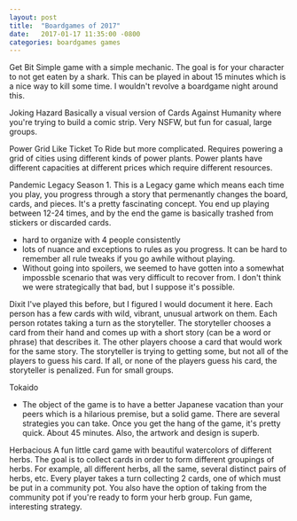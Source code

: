 ```yaml
---
layout: post
title:  "Boardgames of 2017"
date:   2017-01-17 11:35:00 -0800
categories: boardgames games
---
```


Get Bit
Simple game with a simple mechanic. The goal is for your character to not get eaten by a shark. This can be played in about 15 minutes which is a nice way to kill some time. I wouldn't revolve a boardgame night around this.

Joking Hazard
Basically a visual version of Cards Against Humanity where you're trying to build a comic strip. Very NSFW, but fun for casual, large groups.

Power Grid
Like Ticket To Ride but more complicated. Requires powering a grid of cities using different kinds of power plants. Power plants have different capacities at different prices which require different resources.

Pandemic Legacy Season 1.
This is a Legacy game which means each time you play, you progress through a story that permenantly changes the board, cards, and pieces. It's a pretty fascinating concept. You end up playing between 12-24 times, and by the end the game is basically trashed from stickers or discarded cards.
- hard to organize with 4 people consistently
- lots of nuance and exceptions to rules as you progress. It can be hard to remember all rule tweaks if you go awhile without playing.
- Without going into spoilers, we seemed to have gotten into a somewhat impossble scenario that was very difficult to recover from. I don't think we were strategically that bad, but I suppose it's possible.

Dixit
I've played this before, but I figured I would document it here. Each person has a few cards with wild, vibrant, unusual artwork on them. Each person rotates taking a turn as the storyteller. The storyteller chooses a card from their hand and comes up with a short story (can be a word or phrase) that describes it. The other players choose a card that would work for the same story. The storyteller is trying to getting some, but not all of the players to guess his card. If all, or none of the players guess his card, the storyteller is penalized. Fun for small groups.

Tokaido
- The object of the game is to have a better Japanese vacation than your peers which is a hilarious premise, but a solid game. There are several strategies you can take. Once you get the hang of the game, it's pretty quick. About 45 minutes. Also, the artwork and design is superb. 

Herbacious
A fun little card game with beautiful watercolors of different herbs. The goal is to collect cards in order to form different groupings of herbs. For example, all different herbs, all the same, several distinct pairs of herbs, etc. Every player takes a turn collecting 2 cards, one of which must be put in a community pot. You also have the option of taking from the community pot if you're ready to form your herb group. Fun game, interesting strategy.